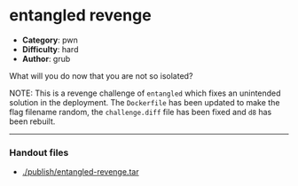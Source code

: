 entangled revenge
======================

- **Category**: pwn
- **Difficulty**: hard
- **Author**: grub

What will you do now that you are not so isolated?

NOTE: This is a revenge challenge of `entangled` which fixes an unintended solution in the deployment. The `Dockerfile` has been updated to make the flag filename random, the `challenge.diff` file has been fixed and `d8` has been rebuilt.

---

### Handout files

- [./publish/entangled-revenge.tar](./publish/entangled-revenge.tar)
